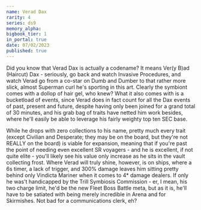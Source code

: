```yaml
---
name: Verad Dax
rarity: 4
series: ds9
memory_alpha:
bigbook_tier: 1
in_portal: true
date: 07/02/2023
published: true
---
```


Did you know that Verad Dax is actually a codename? It means Ver(y B)ad (Haircut) Dax - seriously, go back and watch Invasive Procedures, and watch Verad go from a co-star on Dumb and Dumber to that rather more slick, almost Superman curl he's sporting in this art. Clearly the symbiont comes with a dollop of hair gel, who knew? What it also comes with is a bucketload of events, since Verad does in fact count for all the Dax events of past, present and future, despite having only been joined for a grand total of 30 minutes, and his grab bag of traits have netted him work besides, where he'll easily be able to leverage his fairly weighty top ten SEC base.

While he drops with zero collections to his name, pretty much every trait (except Civilian and Desperate; they may be on the board, but they're not REALLY on the board) is viable for expansion, meaning that if you're past the point of needing even excellent SR voyagers - and he is excellent, if not quite elite - you'll likely see his value only increase as he sits in the vault collecting frost. Where Verad will truly shine, however, is on ships, where a 6s timer, a lack of trigger, and 300% damage leaves him sitting pretty behind only Vindicta Mariner when it comes to 4* damage dealers. If only he was't handicapped by the Trill Symbiosis Commission - er, I mean, his two charge limit, he'd be the new Fleet Boss Battle meta, but as it is, he'll have to be satiated with being merely incredible in Arena and for Skirmishes. Not bad for a communications clerk, eh?
